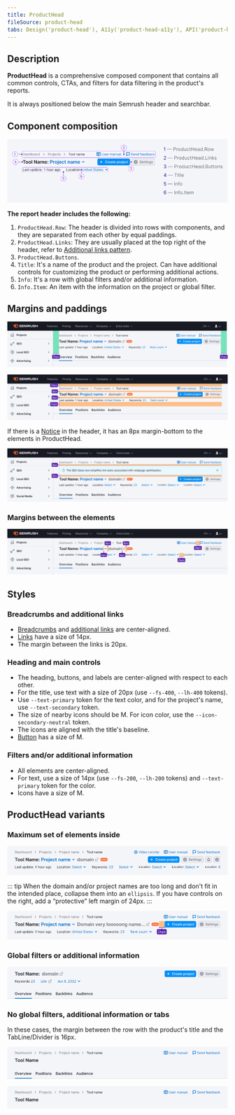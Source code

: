 ```yaml
---
title: ProductHead
fileSource: product-head
tabs: Design('product-head'), A11y('product-head-a11y'), API('product-head-api'), Example('product-head-code'), Changelog('product-head-changelog')
---
```


## Description

**ProductHead** is a comprehensive composed component that contains all common controls, CTAs, and filters for data filtering in the product's reports.

It is always positioned below the main Semrush header and searchbar.

## Component composition

![](static/product-head-composition.png)

**The report header includes the following:**

1. `ProductHead.Row`: The header is divided into rows with components, and they are separated from each other by equal paddings.
2. `ProductHead.Links`: They are usually placed at the top right of the header, refer to [Additional links pattern](/patterns/links-order/links-order).
3. `ProductHead.Buttons`.
4. `Title`: It's a name of the product and the project. Can have additional controls for customizing the product or performing additional actions.
5. `Info`: It's a row with global filters and/or additional information.
6. `Info.Item`: An item with the information on the project or global filter.

## Margins and paddings

![product-head paddings](static/padding-left-right.png)

![product-head margins](static/margins.png)

If there is a [Notice](/components/notice/notice) in the header, it has an 8px margin-bottom to the elements in ProductHead.

![product-head notice-margins](static/notice-margins.png)

### Margins between the elements

![product-head element sizes](static/elements-margins.png)

## Styles

### Breadcrumbs and additional links

- [Breadcrumbs](/components/breadcrumbs/breadcrumbs) and [additional links](/patterns/links-order/links-order) are center-aligned.
- [Links](/components/link/link) have a size of 14px.
- The margin between the links is 20px.

### Heading and main controls

- The heading, buttons, and labels are center-aligned with respect to each other.
- For the title, use text with a size of 20px (use `--fs-400`, `--lh-400` tokens).
- Use `--text-primary` token for the text color, and for the project's name, use `--text-secondary` token.
- The size of nearby icons should be M. For icon color, use the `--icon-secondary-neutral` token.
- The icons are aligned with the title's baseline.
- [Button](/components/button/button) has a size of M.

### Filters and/or additional information

- All elements are center-aligned.
- For text, use a size of 14px (use `--fs-200`, `--lh-200` tokens) and `--text-primary` token for the color.
- Icons have a size of M.

## ProductHead variants

### Maximum set of elements inside

![max element product-head](static/max-info.png)

::: tip
When the domain and/or project names are too long and don't fit in the intended place, collapse them into an `ellipsis`. If you have controls on the right, add a “protective” left margin of 24px.
:::

![title in ellipsis and controls margin](static/ellipsis-and-margin.png)

### Global filters or additional information

![short product-head](static/short-info.png)

### No global filters, additional information or tabs

In these cases, the margin between the row with the product's title and the TabLine/Divider is 16px.

![product-head without filters](static/without-filters.png)

![product-head without filters](static/min-info.png)

